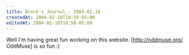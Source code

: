 ```yaml
---
title: Brock's_Journal_-_2004.02.18
createdAt: 2004-02-18T18:58-05:00
editedAt: 2004-02-18T18:58-05:00
---
```


Well I'm having great fun working on this website. [http://oddmuse.org/ OddMuse] is so fun :)

